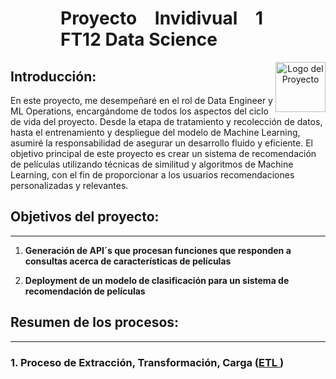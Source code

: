 <h1 align='center' style="font-weight:light; text-align:justify; margin-left: 80px; margin-right: 100px;">
  Proyecto Invidivual 1 FT12 Data Science
</h1>

<p align="center">
  <img src="https://stonkstutors.com/wp-content/uploads/2022/07/Soy-Henry-Entiende-como-funciona-la-plataforma-y-si-vale-la-pena.jpg" alt="Logo del Proyecto" style="float:right; width:80px;" />
</p>

## Introducción:

En este proyecto, me desempeñaré en el rol de Data Engineer y ML Operations, encargándome de todos los aspectos del ciclo de vida del proyecto. Desde la etapa de tratamiento y recolección de datos, hasta el entrenamiento y despliegue del modelo de Machine Learning, asumiré la responsabilidad de asegurar un desarrollo fluido y eficiente. El objetivo principal de este proyecto es crear un sistema de recomendación de películas utilizando técnicas de similitud y algoritmos de Machine Learning, con el fin de proporcionar a los usuarios recomendaciones personalizadas y relevantes.

## Objetivos del proyecto:
---
1. **Generación de API´s que procesan funciones que responden a consultas acerca de características de películas**

2. **Deployment de un modelo de clasificación para un sistema de recomendación de películas**

## Resumen de los procesos:
---
### 1. Proceso de Extracción, Transformación, Carga ([ETL ](https://github.com/AugustoVentura/PI_ML_OPS/blob/main/ETL.ipynb))
